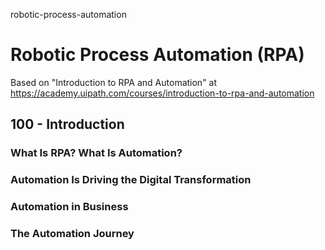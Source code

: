 robotic-process-automation
# Robotic Process Automation (RPA)

Based on "Introduction to RPA and Automation" at https://academy.uipath.com/courses/introduction-to-rpa-and-automation

## 100 - Introduction

### What Is RPA? What Is Automation?  

### Automation Is Driving the Digital Transformation  

### Automation in Business  

### The Automation Journey  

